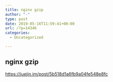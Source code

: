 ```yaml
---
title: nginx gzip
author: "-"
type: post
date: 2019-05-16T11:59:41+00:00
url: /?p=14346
categories:
  - Uncategorized

---
```

## nginx gzip
https://juejin.im/post/5b518d1a6fb9a04fe548e8fc